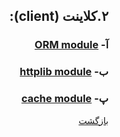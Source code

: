 <div dir="rtl">

## ۲.کلاینت‌ (client):
### آ- [ORM module](https://github.com/NikanV/Beego/blob/introbranch/Introduction/ORMModule.md)
### ب- [httplib module](https://github.com/NikanV/Beego/blob/introbranch/Introduction/HttplibModule.md)
### پ- [cache module](https://github.com/NikanV/Beego/blob/introbranch/Introduction/CacheModule.md)


  [بازگشت](https://github.com/NikanV/Beego/blob/introbranch/Introduction/Intro.md)

</div>
